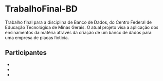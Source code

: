 # TrabalhoFinal-BD

Trabalho final para a disciplina de Banco de Dados, do Centro Federal de Educação Tecnológica de Minas Gerais. O atual projeto visa a aplicação dos ensinamentos da matéria através da criação de um banco de dados para uma empresa de placas ficticia. 

**Participantes**
-
-
-
- 
